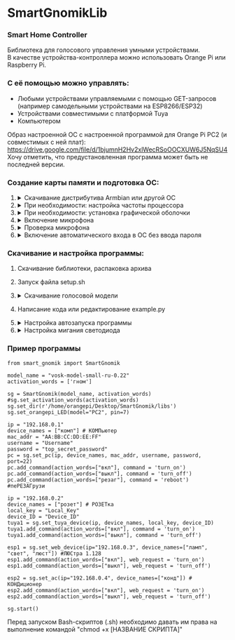 # SmartGnomikLib
### Smart Home Controller

Библиотека для голосового управления умными устройствами.      
В качестве устройства-контроллера можно использовать Orange Pi или Raspberry Pi.

### С её помощью можно управлять:
- Любыми устройствами управляемыми с помощью GET-запросов      
  (например самодельными устройствами на ESP8266/ESP32)
- Устройствами совместимыми с платформой Tuya
- Компьютером

Образ настроенной ОС с настроенной программой для Orange Pi PC2 (и совместимых с ней плат): https://drive.google.com/file/d/1bjumnH2Hv2xlWecRSoOOCXUW6J5NqSU4      
Хочу отметить, что предустановленная программа может быть не последней версии.

### Создание карты памяти и подготовка ОС:
1. <details> 
      <summary>Скачивание дистрибутива Armbian или другой ОС</summary>
  
      ```
      Голая Armbian 20.08 как у меня: https://drive.google.com/file/d/1FFzEcmnzOcK9rwSuBZPOyZdQ0BdvRMhi
      ```
   </details>
2. <details> 
      <summary>При необходимости: настройка частоты процессора</summary>
  
      ```
      Введите команду "armbian-config", выберите System >> CPU Frequency.
      У меня минимальная 480 МГц и максимальная 1200 МГц с настройкой "On demand", максимальную можно ставить и выше.
      ```
   </details> 
3. <details> 
      <summary>При необходимости: установка графической оболочки</summary>

      ```
      Если скачали ОС без графической оболочки, то для удобства можете её установить, прописав команды: "apt update" и "apt install lubuntu-desktop -y"
      ```
   </details> 
4. <details> 
      <summary>Включение микрофона</summary>

      ```
      Если не работает микрофон на OrangePi, то пропишите "alsamixer", нажмите F4, стрелками выберите микрофон и нажмите пробел чтобы его включить.
      Если там есть два микрофона, можете включить оба. Потом нажимаете CTRL+S чтобы сохранить настройки и CTRL+C чтобы закрыть программу.
      ```
   </details>
5. <details> 
      <summary>Проверка микрофона</summary>
  
      ```
      Для проверки микрофона можете подключить наушники к OrangePi и ввести в терминал "arecord | aplay", звук с микрофона будет проигрываться в наушниках.
      ```
   </details>
6. <details> 
      <summary>Включение автоматического входа в ОС без ввода пароля</summary>
      - Решение для Lubuntu: Создать файл /etc/sddm.conf со следующим содержимым:
  
      ```
      [Autologin]      
      User=[ВАШЕ ИМЯ ПОЛЬЗОВАТЕЛЯ]      
      Session=Lubuntu.desktop      
      Relogin=true      
      ```
   </details>
   
### Скачивание и настройка программы:
1. Скачивание библиотеки, распаковка архива
2. Запуск файла setup.sh
3. <details> 
      <summary>Скачивание голосовой модели</summary>
      
      ```
      Модель слишком тяжелая для загрузки на Github, 40 мб. Поэтому надо скачивать самостоятельно.
      Папку с моделью надо поместить в папку с программой (например с example.py)
      Ссылка: https://alphacephei.com/vosk/models
      Название необходимой модели: "vosk-model-small-ru-0.22" (или новее если будет)
      ```
    </details>   
5. Написание кода или редактирование example.py
6. <details> 
      <summary>Настройка автозапуска программы</summary>
      - В Lubuntu это делается в Session Settings, там необходимо добавить следующую команду в автозапуск. Если у вас другой путь к папке, измените.
  
      ```
      cd /home/orangepi/Desktop/SmartGnomik && python3 example.py
      ```
   </details>
7. <details> 
      <summary>Настройка мигания светодиода</summary>
  
      ```
      Работает только на Orange Pi, потому что у меня нет Raspberry Pi для написания кода/тестирования.
      Если у вас Raspberry Pi и вы хотите чтобы светодиод мигал после выполнения команды, вы можете отредактировать код библиотеки.
      
      Для управления GPIO контактами (и мигания светодиодом) программа должна иметь root-доступ.
      Поэтому по-хорошему нужно:
      1. Сделать root владельцем всей папки (chown -R root [НАЗВАНИЕ ПАПКИ])
      2. Установить параметры доступа (chmod -R 755 [НАЗВАНИЕ ПАПКИ])
      3. Написать скрипт который будет запускать программу (например example.py) и поместить этот скрипт в директорию /usr/bin (sg_autostart.sh - пример скрипта)
      4. Добавить этот скрипт в автозапуск (В Lubuntu это делается в "Session settings"). Команда, которая должна исполняться - "sudo sg_autostart.sh"
      5. Написать команду "visudo" и прописать внизу "[ИМЯ ПОЛЬЗОВАТЕЛЯ] ALL=(ALL:ALL) NOPASSWD:/usr/bin/sg_autostart.sh"
      ```
   </details>
### Пример программы
```
from smart_gnomik import SmartGnomik

model_name = "vosk-model-small-ru-0.22"
activation_words = ['гном']

sg = SmartGnomik(model_name, activation_words)
#sg.set_activation_words(activation_words)
sg.set_dir(r'/home/orangepi/Desktop/SmartGnomik/libs')
sg.set_orangepi_LED(model="PC2", pin=7)

ip = "192.168.0.1"
device_names = ["комп"] # КОМПьютер
mac_addr = "AA:BB:CC:DD:EE:FF"
username = "Username"
password = "top_secret_password"
pc = sg.set_pc(ip, device_names, mac_addr, username, password, port=22)
pc.add_command(action_words=["вкл"], command = 'turn_on')
pc.add_command(action_words=["выкл"], command = 'turn_off')
pc.add_command(action_words=["резаг"], command = 'reboot') #пеРЕЗАГрузи

ip = "192.168.0.2"
device_names = ["розет"] # РОЗЕТка
local_key = "Local_Key"
device_ID = "Device_ID"
tuya1 = sg.set_tuya_device(ip, device_names, local_key, device_ID)
tuya1.add_command(action_words=["вкл"], command = 'turn_on')
tuya1.add_command(action_words=["выкл"], command = 'turn_off')

esp1 = sg.set_web_device(ip="192.168.0.3", device_names=["ламп", "свет", "люст"]) #ЛЮСтра 1.128
esp1.add_command(action_words=["вкл"], web_request = 'turn_on')
esp1.add_command(action_words=["выкл"], web_request = 'turn_off')

esp2 = sg.set_ac(ip="192.168.0.4", device_names=["конд"]) # КОНДиционер
esp2.add_command(action_words=["вкл"], web_request = 'turn_on')
esp2.add_command(action_words=["выкл"], web_request = 'turn_off')

sg.start()
```
Перед запуском Bash-скриптов (.sh) необходимо давать им права на выполнение командой "chmod +x [НАЗВАНИЕ СКРИПТА]"
